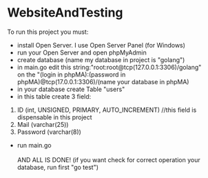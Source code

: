 # WebsiteAndTesting
To run this project you must:
* install Open Server. I use Open Server Panel (for Windows)<br>
* run your Open Server and open phpMyAdmin<br>
* create database (name my database in project is "golang")<br>
* in main.go edit this string:"root:root@tcp(127.0.0.1:3306)/golang" <br>on the "(login in phpMA):(password in phpMA)@tcp(17.0.0.1:3306)/(name your database in 
   phpMA)<br>
* in your database create Table "users"<br>
* in this table create 3 field:<br>
1. ID (int, UNSIGNED, PRIMARY, AUTO_INCREMENT) //this field is dispensable in this project<br>
2. Mail (varchar(25))<br>
3. Password (varchar(8))<br>
* run main.go<br><br>
AND ALL IS DONE! (if you want check for correct operation your database, run first "go test")

